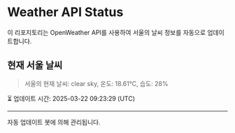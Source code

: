 
# Weather API Status

이 리포지토리는 OpenWeather API를 사용하여 서울의 날씨 정보를 자동으로 업데이트합니다.

## 현재 서울 날씨
> 서울의 현재 날씨: clear sky, 온도: 18.61°C, 습도: 28%

⏳ 업데이트 시간: 2025-03-22 09:23:29 (UTC)

---
자동 업데이트 봇에 의해 관리됩니다.
